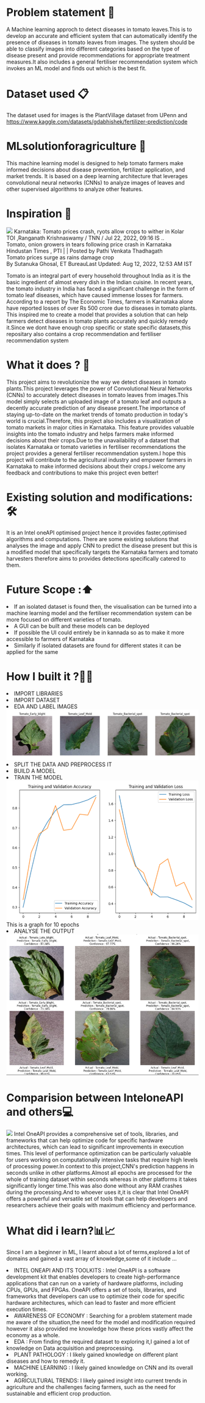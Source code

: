 # Problem statement 🍅
A Machine learning approch to detect diseases in tomato leaves.This is to develop an accurate and efficient system that can automatically identify the presence of diseases in tomato leaves from images. The system should be able to classify images into different categories based on the type of disease present and provide recommendations for appropriate treatment measures.It also includes a general fertiliser recommendation system which invokes an ML model and finds out which is the best fit.

# Dataset used 📋
The dataset used for images is the PlantVillage dataset from UPenn and
https://www.kaggle.com/datasets/gdabhishek/fertilizer-prediction/code

# MLsolutionforagriculture 🌾 

This machine learning model is designed to help tomato farmers make informed decisions about disease prevention, fertilizer application, and market trends. It is based on a deep learning architecture that leverages convolutional neural networks (CNNs) to analyze images of leaves and other supervised algorithms to analyze other features.

# Inspiration 💪
<img src="https://www.google.com/url?sa=i&url=https%3A%2F%2Feconomictimes.indiatimes.com%2Fnews%2Feconomy%2Fagriculture%2Ftomato-prices-which-had-crashed-to-rs-1-2-per-kg-in-may-are-now-selling-at-rs-40-50-a-kg%2Farticleshow%2F76926118.cms&psig=AOvVaw3ftm9Bui2aZLf6bGXmbei_&ust=1681064388187000&source=images&cd=vfe&ved=0CBEQjRxqFwoTCKCvm__ymv4CFQAAAAAdAAAAABAE"/>
Karnataka: Tomato prices crash, ryots allow crops to wither in Kolar<br>
TOI ,Ranganath Krishnaswamy / TNN / Jul 22, 2022, 09:16 IS ..<br>
Tomato, onion growers in tears following price crash in Karnataka<br>
Hindustan Times , PTI | | Posted by Pathi Venkata Thadhagath<br>
Tomato prices surge as rains damage crop<br>
By Sutanuka Ghosal, ET BureauLast Updated: Aug 12, 2022, 12:53 AM IST<br>

Tomato is an integral part of every household throughout India as it is the basic ingredient of almost every dish in the Indian cuisine.
In recent years, the tomato industry in India has faced a significant challenge in the form of tomato leaf diseases, which have caused immense losses for farmers. According to a report by The Economic Times, farmers in Karnataka alone have reported losses of over Rs 500 crore due to diseases in tomato plants.
This inspired me to create a model that provides a solution that can help farmers detect diseases in tomato plants accurately and quickly remedy it.Since we dont have enough crop specific or state specific datasets,this repositary also contains a crop recommendation and fertiliser recommendation system

# What it does ? 🎯
This project aims to revolutionize the way we detect diseases in tomato plants.This project leverages the power of Convolutional Neural Networks (CNNs) to accurately detect diseases in tomato leaves from images.This model simply selects an uploaded image of a tomato leaf and outputs a decently accurate prediction of any disease present.The importance of staying up-to-date on the market trends of tomato production in today's world is crucial.Therefore, this project also includes a visualization of tomato markets in major cities in Karnataka. This feature provides valuable insights into the tomato industry and helps farmers make informed decisions about their crops.Due to the unavailability of a dataset that isolates Karnataka or tomato varieties in fertiliser recommendations the project provides a general fertiliser recommendation system.I hope this project will contribute to the agricultural industry and empower farmers in Karnataka to make informed decisions about their crops.I welcome any feedback and contributions to make this project even better!

# Existing solution and modifications:🛠

It is an Intel oneAPI optimised project hence it provides faster,optimised algorithms and computations.
There are some existing solutions that analyses the image and apply CNN to predict the disease present but this is a modified model that specifically targets the Karnataka farmers and tomato harvesters therefore aims to provides detections specifically catered to them.


# Future Scope :⬆️

<li> If an isolated dataset is found then, the visualisation can be turned into a machine learning model and the fertiliser recommendation system can be more focused on different varieties of tomato.</li>
<li>A GUI can be built and these models can be deployed</li>
<li>If possible the UI could entirely be in kannada so as to make it more accessible to farmers of Karnataka</li>
<li>Similarly if isolated datasets are found for different states it can be applied for the same</li>


# How I built it ?👩‍💻

<li> IMPORT LIBRARIES</li>
<li>IMPORT DATASET</li>
<li>EDA AND LABEL IMAGES</li>
<img src="https://github.com/Keerthi-pk10/MLsolutionforagriculture/blob/main/labelimg.png?raw=true" alt=lbl/>
<li>SPLIT THE DATA AND PREPROCESS IT</li>
<li>BUILD A MODEL</li>
<li>TRAIN THE MODEL</li>
<img src="https://github.com/Keerthi-pk10/MLsolutionforagriculture/blob/main/for10epochs.png?raw=true"/>
This is a graph for 10 epochs
<li>ANALYSE THE OUTPUT</li>
<img src="https://github.com/Keerthi-pk10/MLsolutionforagriculture/blob/main/Tomato_leaf.png?raw=true"/>

# Comparision between InteloneAPI and others💻
<img src="https://mp.s81c.com/pwb-production/64fba2daf3aa2129d02e8ff477c4d90f/small-ai-analytics-toolkit-rgb-3000-ebb5101e-e941-4cef-b24a-55296a790d8a_3e15dde3-e3b2-4553-9d63-cfc61bfbb5c7.png"/>
Intel OneAPI provides a comprehensive set of tools, libraries, and frameworks that can help optimize code for specific hardware architectures, which can lead to significant improvements in execution times. This level of performance optimization can be particularly valuable for users working on computationally intensive tasks that require high levels of processing power.In context to this project,CNN's prediction happens in seconds unlike in other platforms.Almost all epochs are processed for the whole of training dataset within seconds whereas in other platforms it takes significantly longer time.This was also done without any RAM crashes during the processing.And to whoever uses it,it is clear that Intel OneAPI offers a powerful and versatile set of tools that can help developers and researchers achieve their goals with maximum efficiency and performance.
<br>

# What did i learn?📊📈
Since I am a beginner in ML, I learnt about a lot of terms,explored a lot of domains and gained a vast array of knowledge,some of it include ...
<li>INTEL ONEAPI AND ITS TOOLKITS : Intel OneAPI is a software development kit that enables developers to create high-performance applications that can run on a variety of hardware platforms, including CPUs, GPUs, and FPGAs. OneAPI offers a set of tools, libraries, and frameworks that developers can use to optimize their code for specific hardware architectures, which can lead to faster and more efficient execution times.</li>
<li>AWARENESS OF ECONOMY : Searching for a problem statement made me aware of the situation,the need for the model and modification required however it also provided me knowledge how these prices vastly affect the economy as a whole.</li>
<li>EDA : From finding the required dataset to exploring it,I gained a lot of knowledge on Data acquisition and preprocessing.</li>
<li>PLANT PATHOLOGY : I likely gained knowledge on different plant diseases and how to remedy it.</li>
<li>MACHINE LEARNING : I likely gained knowledge on CNN and its overall working.</li>
<li>AGRICULTURAL TRENDS: I likely gained insight into current trends in agriculture and the challenges facing farmers, such as the need for sustainable and efficient crop production.</li>
